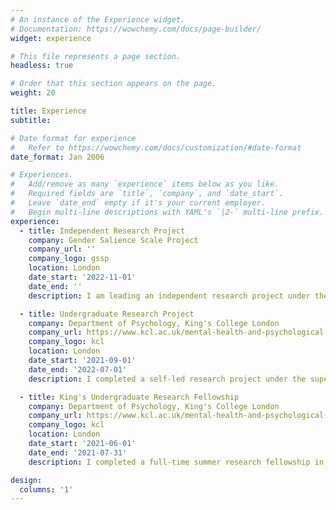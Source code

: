 ```yaml
---
# An instance of the Experience widget.
# Documentation: https://wowchemy.com/docs/page-builder/
widget: experience

# This file represents a page section.
headless: true

# Order that this section appears on the page.
weight: 20

title: Experience
subtitle: 

# Date format for experience
#   Refer to https://wowchemy.com/docs/customization/#date-format
date_format: Jan 2006

# Experiences.
#   Add/remove as many `experience` items below as you like.
#   Required fields are `title`, `company`, and `date_start`.
#   Leave `date_end` empty if it's your current employer.
#   Begin multi-line descriptions with YAML's `|2-` multi-line prefix.
experience:
  - title: Independent Research Project
    company: Gender Salience Scale Project
    company_url: ''
    company_logo: gssp
    location: London
    date_start: '2022-11-01'
    date_end: ''
    description: I am leading an independent research project under the supervision of [Dr Ashley Brown](https://www.kcl.ac.uk/people/ashley-brown) at the Department of Psychology, King's College London, the aim of which is to develop and validate a new quantitative scale of gender salience. This will involve the completion of a pre-registered quantitative study, during which data will be analysed using a combination of structural equation modelling and regression modelling techniques. Read more about the project [here](https://jacob-knyspel.netlify.app/project/gender-salience-scale-project/). \\ My responsibilities

  - title: Undergraduate Research Project
    company: Department of Psychology, King's College London
    company_url: https://www.kcl.ac.uk/mental-health-and-psychological-sciences/about/departments/psychology
    company_logo: kcl
    location: London
    date_start: '2021-09-01'
    date_end: '2022-07-01'
    description: I completed a self-led research project under the supervision of [Dr. Charlotte Russell](https://www.kcl.ac.uk/people/charlotte-russell) (King’s College London), which formed the basis of my final-year undergraduate dissertation. I used generalized linear mixed-effect modelling and likelihood-based model comparisons to provide new insight into the temporal mechanics of facial expression perception in healthy individuals. For this project I was awarded an *Undergraduate Poster Conference Prize* and nominated for the *EPS/BSA Undergraduate Project Prize* and *BPS Cognitive Section Undergraduate Project Prize*.

  - title: King's Undergraduate Research Fellowship
    company: Department of Psychology, King's College London
    company_url: https://www.kcl.ac.uk/mental-health-and-psychological-sciences/about/departments/psychology
    company_logo: kcl
    location: London
    date_start: '2021-06-01'
    date_end: '2021-07-31'
    description: I completed a full-time summer research fellowship in the area of experimental social cognition under the co-supervision of [Dr. Caroline Catmur](https://www.kcl.ac.uk/people/caroline-catmur) (King’s College London) and [Ms. Mirta Stantic](https://www.psy.ox.ac.uk/people/mirta-stantic) (University of Oxford). My responsibilities included designing and programming experimental tasks, proposing recruitment strategies, analysing data, and contributing to a written report of the finished research. For this fellowship I was awarded a *King's Research Experience Award*.

design:
  columns: '1'
---
```

